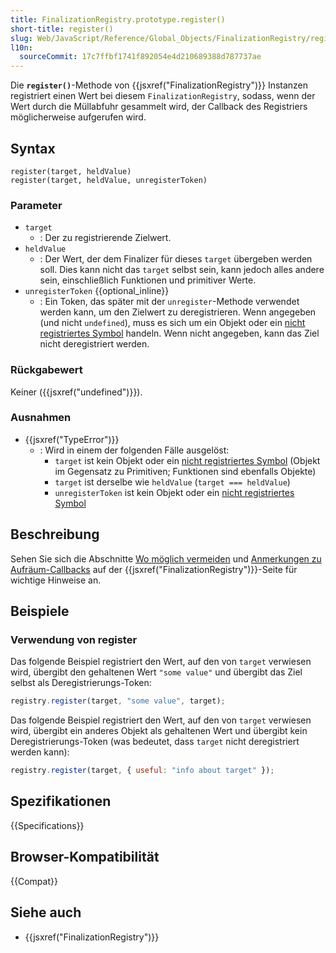 ```yaml
---
title: FinalizationRegistry.prototype.register()
short-title: register()
slug: Web/JavaScript/Reference/Global_Objects/FinalizationRegistry/register
l10n:
  sourceCommit: 17c7ffbf1741f892054e4d210689388d787737ae
---
```


Die **`register()`**-Methode von {{jsxref("FinalizationRegistry")}} Instanzen registriert einen Wert bei diesem `FinalizationRegistry`, sodass, wenn der Wert durch die Müllabfuhr gesammelt wird, der Callback des Registriers möglicherweise aufgerufen wird.

## Syntax

```js-nolint
register(target, heldValue)
register(target, heldValue, unregisterToken)
```

### Parameter

- `target`
  - : Der zu registrierende Zielwert.
- `heldValue`
  - : Der Wert, der dem Finalizer für dieses `target` übergeben werden soll. Dies kann nicht das `target` selbst sein, kann jedoch alles andere sein, einschließlich Funktionen und primitiver Werte.
- `unregisterToken` {{optional_inline}}
  - : Ein Token, das später mit der `unregister`-Methode verwendet werden kann, um den Zielwert zu deregistrieren. Wenn angegeben (und nicht `undefined`), muss es sich um ein Objekt oder ein [nicht registriertes Symbol](/de/docs/Web/JavaScript/Reference/Global_Objects/Symbol#shared_symbols_in_the_global_symbol_registry) handeln. Wenn nicht angegeben, kann das Ziel nicht deregistriert werden.

### Rückgabewert

Keiner ({{jsxref("undefined")}}).

### Ausnahmen

- {{jsxref("TypeError")}}
  - : Wird in einem der folgenden Fälle ausgelöst:
    - `target` ist kein Objekt oder ein [nicht registriertes Symbol](/de/docs/Web/JavaScript/Reference/Global_Objects/Symbol#shared_symbols_in_the_global_symbol_registry) (Objekt im Gegensatz zu Primitiven; Funktionen sind ebenfalls Objekte)
    - `target` ist derselbe wie `heldValue` (`target === heldValue`)
    - `unregisterToken` ist kein Objekt oder ein [nicht registriertes Symbol](/de/docs/Web/JavaScript/Reference/Global_Objects/Symbol#shared_symbols_in_the_global_symbol_registry)

## Beschreibung

Sehen Sie sich die Abschnitte [Wo möglich vermeiden](/de/docs/Web/JavaScript/Reference/Global_Objects/FinalizationRegistry#avoid_where_possible)
und [Anmerkungen zu Aufräum-Callbacks](/de/docs/Web/JavaScript/Reference/Global_Objects/FinalizationRegistry#notes_on_cleanup_callbacks)
auf der {{jsxref("FinalizationRegistry")}}-Seite für wichtige Hinweise an.

## Beispiele

### Verwendung von register

Das folgende Beispiel registriert den Wert, auf den von `target` verwiesen wird,
übergibt den gehaltenen Wert `"some value"` und übergibt das Ziel selbst
als Deregistrierungs-Token:

```js
registry.register(target, "some value", target);
```

Das folgende Beispiel registriert den Wert, auf den von `target` verwiesen wird,
übergibt ein anderes Objekt als gehaltenen Wert und übergibt kein Deregistrierungs-Token
(was bedeutet, dass `target` nicht deregistriert werden kann):

```js
registry.register(target, { useful: "info about target" });
```

## Spezifikationen

{{Specifications}}

## Browser-Kompatibilität

{{Compat}}

## Siehe auch

- {{jsxref("FinalizationRegistry")}}
